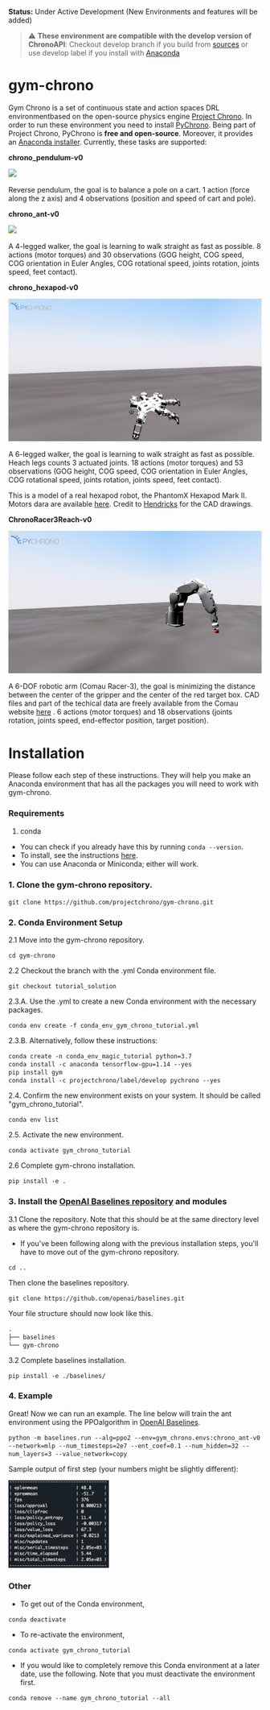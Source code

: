 **Status:** Under Active Development (New Environments and features will be added)
> :warning: **These environment are compatible with the develop version of ChronoAPI**: Checkout develop branch if you build from [sources](https://github.com/projectchrono/chrono) or use develop label if you install with [Anaconda](https://anaconda.org/projectchrono/pychrono)
# gym-chrono

Gym Chrono is a set of continuous state and action spaces DRL environmentbased on the open-source physics engine [Project Chrono](https://projectchrono.org/). 
In order to run these environment you need to install [PyChrono](https://projectchrono.org/pychrono/). 
Being part of Project Chrono, PyChrono is **free and open-source**. Moreover, it provides an [Anaconda installer](https://anaconda.org/projectchrono/pychrono).
Currently, these tasks are supported:

**chrono_pendulum-v0** 


![](http://projectchrono.org/assets/manual/Tutorial_tensorflow_pendulum.jpg)

Reverse pendulum, the goal is to balance a pole on a cart.  1 action (force along the z axis) and 4 observations (position and speed of cart and pole).

**chrono_ant-v0** 


![](http://projectchrono.org/assets/manual/Tutorial_tensorflow_ant.jpg)

A 4-legged walker, the goal is learning to walk straight as fast as possible. 8 actions (motor torques) and 30 observations (GOG height, COG speed, COG orientation in Euler Angles, COG rotational speed, joints rotation, joints speed, feet contact).

**chrono_hexapod-v0** 


![](https://github.com/projectchrono/chrono-web-assets/blob/master/Images/Hexapod.jpg)

A 6-legged walker, the goal is learning to walk straight as fast as possible. Heach legs counts 3 actuated joints.
18 actions (motor torques) and 53 observations (GOG height, COG speed, COG orientation in Euler Angles, COG rotational speed, joints rotation, joints speed, feet contact).

This is a model of a real hexapod robot, the PhantomX Hexapod Mark II. Motors dara are available [here](https://trossenrobotics.com/dynamixel-ax-12-robot-actuator.aspx). Credit to [Hendricks](https://grabcad.com/hendricks-1) for the CAD drawings.

**ChronoRacer3Reach-v0** 


![](https://github.com/projectchrono/chrono-web-assets/blob/master/Images/Comau.jpg)

A 6-DOF robotic arm (Comau Racer-3), the goal is minimizing the distance between the center of the gripper and the center of the red target box. CAD files and part of the techical data are freely available from the Comau website [here](https://www.comau.com/IT/le-nostre-competenze/robotics/robot-team/racer-3-063) .
6 actions (motor torques) and 18 observations (joints rotation, joints speed, end-effector position, target position).

# Installation
Please follow each step of these instructions. They will help you make an Anaconda environment that has all the packages you will need to work with gym-chrono.

### Requirements
1. conda
- You can check if you already have this by running `conda --version`.
- To install, see the instructions [here](https://docs.conda.io/projects/conda/en/latest/user-guide/install/).
- You can use Anaconda or Miniconda; either will work.

### 1. Clone the gym-chrono repository.
```
git clone https://github.com/projectchrono/gym-chrono.git
```

### 2. Conda Environment Setup
2.1 Move into the gym-chrono repository.
```
cd gym-chrono
```

2.2 Checkout the branch with the .yml Conda environment file.
```
git checkout tutorial_solution
```

2.3.A. Use the .yml to create a new Conda environment with the necessary packages.
```
conda env create -f conda_env_gym_chrono_tutorial.yml
```
2.3.B. Alternatively, follow these instructions:
```
conda create -n conda_env_magic_tutorial python=3.7
conda install -c anaconda tensorflow-gpu=1.14 --yes
pip install gym
conda install -c projectchrono/label/develop pychrono --yes
```
2.4. Confirm the new environment exists on your system. It should be called "gym_chrono_tutorial".
```
conda env list
```
2.5. Activate the new environment.
```
conda activate gym_chrono_tutorial
```
2.6 Complete gym-chrono installation.
```
pip install -e .
```

### 3. Install the [OpenAI Baselines repository](https://github.com/openai/baselines) and modules
3.1 Clone the repository. Note that this should be at the same directory level as where the gym-chrono repository is.
- If you've been following along with the previous installation steps, you'll have to move out of the gym-chrono repository.
```
cd ..
```
Then clone the baselines repository.
```
git clone https://github.com/openai/baselines.git
```
Your file structure should now look like this.
```
.
├── baselines
└── gym-chrono
```
3.2 Complete baselines installation.
```
pip install -e ./baselines/
```

### 4. Example
Great! Now we can run an example. The line below will train the ant environment using the PPOalgorithm in [OpenAI Baselines](https://github.com/openai/baselines).
```
python -m baselines.run --alg=ppo2 --env=gym_chrono.envs:chrono_ant-v0 --network=mlp --num_timesteps=2e7 --ent_coef=0.1 --num_hidden=32 --num_layers=3 --value_network=copy
```

Sample output of first step (your numbers might be slightly different):

<img src="https://github.com/projectchrono/chrono-web-assets/blob/master/Images/ant_example_output.png" width=200>

### Other
- To get out of the Conda environment,
```
conda deactivate
```
- To re-activate the environment,
```
conda activate gym_chrono_tutorial
```
- If you would like to completely remove this Conda environment at a later date, use the following. Note that you must deactivate the environment first.
```
conda remove --name gym_chrono_tutorial --all
```
